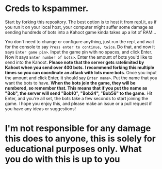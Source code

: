 ## 
# Creds to kspammer.
Start by forking this repository. The best option is to host it from [repl.it](https://repl.it), as if you run it on your local host, your computer might suffer some damage as sending hundreds of bots into a Kahoot game kinda takes up a lot of RAM...

You don't need to change or configure anything, just run the repl, and wait for the console to say `Press enter to continue, twice`. Do that, and now it says `Enter game pin>`. Input the game pin with no spaces, and click Enter. Now it says `Enter number of bots>`. Enter the amount of bots you'd like to send into the Kahoot. **Please note that the server gets ratelimited by Kahoot when you send over 400 bots. I recommend forking this multiple times so you can coordinate an attack with lots more bots**. Once you input the amount and click Enter, it should say `Enter name>`. Put the name that you want the bots to have. **When the bots join the game, they will be numbered, so remember that. This means that if you put the name as "Bob", the server will send "Bob10", "Bob24", "Bob56" to the game.** Hit Enter, and you're all set, the bots take a few seconds to start joining the game. I hope you enjoy this, and please make an issue or a pull request if you have any ideas or suggestions!

# I'm not responsible for any damage this does to anyone, this is solely for educational purposes only. What you do with this is up to you  

